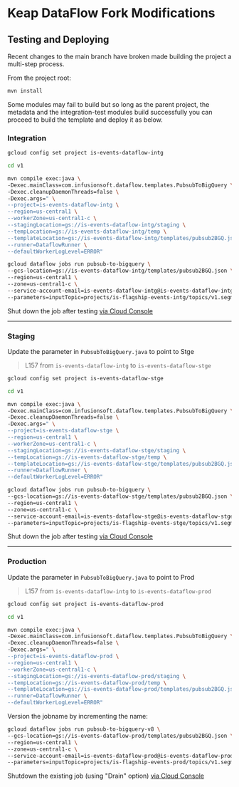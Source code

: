 # Keap DataFlow Fork Modifications

## Testing and Deploying

Recent changes to the main branch have broken made building the project a multi-step process.

From the project root:
```bash
mvn install
```

Some modules may fail to build but so long as the parent project, the metadata and the integration-test modules build successfully you can proceed to build the template and deploy it as below. 

### Integration

```bash
gcloud config set project is-events-dataflow-intg

cd v1

mvn compile exec:java \
-Dexec.mainClass=com.infusionsoft.dataflow.templates.PubsubToBigQuery \
-Dexec.cleanupDaemonThreads=false \
-Dexec.args=" \
--project=is-events-dataflow-intg \
--region=us-central1 \
--workerZone=us-central1-c \
--stagingLocation=gs://is-events-dataflow-intg/staging \
--tempLocation=gs://is-events-dataflow-intg/temp \
--templateLocation=gs://is-events-dataflow-intg/templates/pubsub2BGQ.json \
--runner=DataflowRunner \
--defaultWorkerLogLevel=ERROR"

gcloud dataflow jobs run pubsub-to-bigquery \
--gcs-location=gs://is-events-dataflow-intg/templates/pubsub2BGQ.json \
--region=us-central1 \
--zone=us-central1-c \
--service-account-email=is-events-dataflow-intg@is-events-dataflow-intg.iam.gserviceaccount.com \
--parameters=inputTopic=projects/is-flagship-events-intg/topics/v1.segment-events-core
```

Shut down the job after testing [via Cloud Console](https://console.cloud.google.com/dataflow/jobs?authuser=1&project=is-events-dataflow-intg)

-----

### Staging

Update the parameter in `PubsubToBigQuery.java` to point to Stge
> L157 from `is-events-dataflow-intg` to `is-events-dataflow-stge`

```bash
gcloud config set project is-events-dataflow-stge

cd v1

mvn compile exec:java \
-Dexec.mainClass=com.infusionsoft.dataflow.templates.PubsubToBigQuery \
-Dexec.cleanupDaemonThreads=false \
-Dexec.args=" \
--project=is-events-dataflow-stge \
--region=us-central1 \
--workerZone=us-central1-c \
--stagingLocation=gs://is-events-dataflow-stge/staging \
--tempLocation=gs://is-events-dataflow-stge/temp \
--templateLocation=gs://is-events-dataflow-stge/templates/pubsub2BGQ.json \
--runner=DataflowRunner \
--defaultWorkerLogLevel=ERROR"

gcloud dataflow jobs run pubsub-to-bigquery \
--gcs-location=gs://is-events-dataflow-stge/templates/pubsub2BGQ.json \
--region=us-central1 \
--zone=us-central1-c \
--service-account-email=is-events-dataflow-stge@is-events-dataflow-stge.iam.gserviceaccount.com \
--parameters=inputTopic=projects/is-flagship-events-stge/topics/v1.segment-events-core
```

Shut down the job after testing [via Cloud Console](https://console.cloud.google.com/dataflow/jobs?authuser=1&project=is-events-dataflow-stge)

-----

### Production

Update the parameter in `PubsubToBigQuery.java` to point to Prod
> L157 from `is-events-dataflow-intg` to `is-events-dataflow-prod`

```bash
gcloud config set project is-events-dataflow-prod

cd v1

mvn compile exec:java \
-Dexec.mainClass=com.infusionsoft.dataflow.templates.PubsubToBigQuery \
-Dexec.cleanupDaemonThreads=false \
-Dexec.args=" \
--project=is-events-dataflow-prod \
--region=us-central1 \
--workerZone=us-central1-c \
--stagingLocation=gs://is-events-dataflow-prod/staging \
--tempLocation=gs://is-events-dataflow-prod/temp \
--templateLocation=gs://is-events-dataflow-prod/templates/pubsub2BGQ.json \
--runner=DataflowRunner \
--defaultWorkerLogLevel=ERROR"
```

Version the jobname by incrementing the name:

```bash
gcloud dataflow jobs run pubsub-to-bigquery-v8 \
--gcs-location=gs://is-events-dataflow-prod/templates/pubsub2BGQ.json \
--region=us-central1 \
--zone=us-central1-c \
--service-account-email=is-events-dataflow-prod@is-events-dataflow-prod.iam.gserviceaccount.com \
--parameters=inputTopic=projects/is-flagship-events-prod/topics/v1.segment-events-core
```
Shutdown the existing job (using "Drain" option) [via Cloud Console](https://console.cloud.google.com/dataflow/jobs?authuser=1&project=is-events-dataflow-prod)
